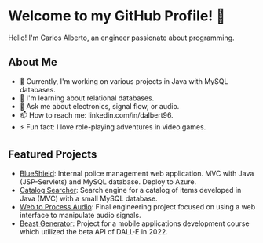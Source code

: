 # Welcome to my GitHub Profile! 👋

Hello! I'm Carlos Alberto, an engineer passionate about programming.

## About Me

- 🔭 Currently, I'm working on various projects in Java with MySQL databases.
- 🌱 I'm learning about relational databases.
- 💬 Ask me about electronics, signal flow, or audio.
- 📫 How to reach me: linkedin.com/in/dalbert96.
- ⚡ Fun fact: I love role-playing adventures in video games.

## Featured Projects

- [BlueShield](https://github.com/pvalls4/blueshield): Internal police management web application. MVC with Java (JSP-Servlets) and MySQL database. Deploy to Azure.
- [Catalog Searcher](https://github.com/dalbert9615/CatalogSearcherMVCjava): Search engine for a catalog of items developed in Java (MVC) with a small MySQL database.
- [Web to Process Audio](https://github.com/dalbert9615/WebInterfaceToCompressAudio): Final engineering project focused on using a web interface to manipulate audio signals.
- [Beast Generator](https://github.com/dalbert9615/BeastGenerator): Project for a mobile applications development course which utilized the beta API of DALL·E in 2022.
